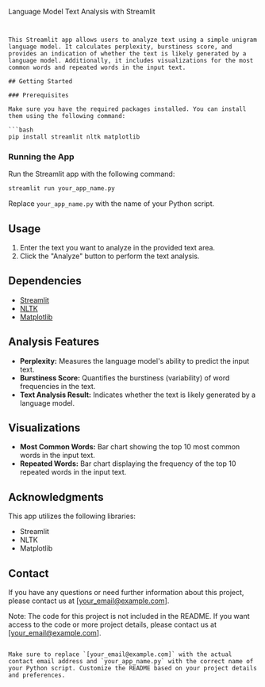 Language Model Text Analysis with Streamlit

```plaintext


This Streamlit app allows users to analyze text using a simple unigram language model. It calculates perplexity, burstiness score, and provides an indication of whether the text is likely generated by a language model. Additionally, it includes visualizations for the most common words and repeated words in the input text.

## Getting Started

### Prerequisites

Make sure you have the required packages installed. You can install them using the following command:

```bash
pip install streamlit nltk matplotlib
```

### Running the App

Run the Streamlit app with the following command:

```bash
streamlit run your_app_name.py
```

Replace `your_app_name.py` with the name of your Python script.

## Usage

1. Enter the text you want to analyze in the provided text area.
2. Click the "Analyze" button to perform the text analysis.

## Dependencies

- [Streamlit](https://streamlit.io/)
- [NLTK](https://www.nltk.org/)
- [Matplotlib](https://matplotlib.org/)

## Analysis Features

- **Perplexity:** Measures the language model's ability to predict the input text.
- **Burstiness Score:** Quantifies the burstiness (variability) of word frequencies in the text.
- **Text Analysis Result:** Indicates whether the text is likely generated by a language model.

## Visualizations

- **Most Common Words:** Bar chart showing the top 10 most common words in the input text.
- **Repeated Words:** Bar chart displaying the frequency of the top 10 repeated words in the input text.

## Acknowledgments

This app utilizes the following libraries:

- Streamlit
- NLTK
- Matplotlib

## Contact

If you have any questions or need further information about this project, please contact us at [your_email@example.com].

Note: The code for this project is not included in the README. If you want access to the code or more project details, please contact us at [your_email@example.com].
```

Make sure to replace `[your_email@example.com]` with the actual contact email address and `your_app_name.py` with the correct name of your Python script. Customize the README based on your project details and preferences.
